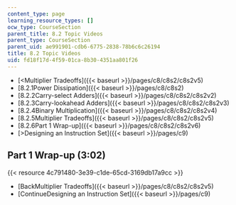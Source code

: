 ```yaml
---
content_type: page
learning_resource_types: []
ocw_type: CourseSection
parent_title: 8.2 Topic Videos
parent_type: CourseSection
parent_uid: ae991901-cdb6-6775-2838-78b6c6c26194
title: 8.2 Topic Videos
uid: fd18f17d-4f59-01ca-8b30-4351aa801f26
---
```


*   [\<Multiplier Tradeoffs]({{< baseurl >}}/pages/c8/c8s2/c8s2v5)
*   [8.2.1Power Dissipation]({{< baseurl >}}/pages/c8/c8s2)
*   [8.2.2Carry-select Adders]({{< baseurl >}}/pages/c8/c8s2/c8s2v2)
*   [8.2.3Carry-lookahead Adders]({{< baseurl >}}/pages/c8/c8s2/c8s2v3)
*   [8.2.4Binary Multiplication]({{< baseurl >}}/pages/c8/c8s2/c8s2v4)
*   [8.2.5Multiplier Tradeoffs]({{< baseurl >}}/pages/c8/c8s2/c8s2v5)
*   [8.2.6Part 1 Wrap-up]({{< baseurl >}}/pages/c8/c8s2/c8s2v6)
*   [\>Designing an Instruction Set]({{< baseurl >}}/pages/c9)

Part 1 Wrap-up (3:02)
---------------------

{{< resource 4c791480-3e39-c1de-65cd-3169db17a9cc >}}

*   [BackMultiplier Tradeoffs]({{< baseurl >}}/pages/c8/c8s2/c8s2v5)
*   [ContinueDesigning an Instruction Set]({{< baseurl >}}/pages/c9)